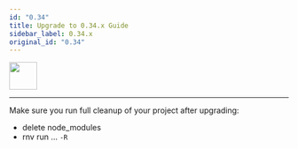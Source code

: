 ```yaml
---
id: "0.34"
title: Upgrade to 0.34.x Guide
sidebar_label: 0.34.x
original_id: "0.34"
---
```


<img className="header-image" src="https://renative.org/img/ic_upgrade.png" width="50" height="50" />

---

Make sure you run full cleanup of your project after upgrading:

- delete node_modules
- rnv run ... `-R`
